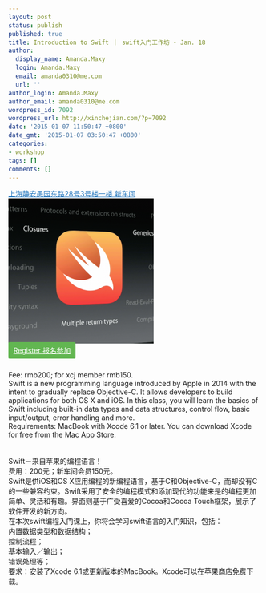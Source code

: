 ```yaml
---
layout: post
status: publish
published: true
title: Introduction to Swift ｜ swift入门工作坊 - Jan. 18
author:
  display_name: Amanda.Maxy
  login: Amanda.Maxy
  email: amanda0310@me.com
  url: ''
author_login: Amanda.Maxy
author_email: amanda0310@me.com
wordpress_id: 7092
wordpress_url: http://xinchejian.com/?p=7092
date: '2015-01-07 11:50:47 +0800'
date_gmt: '2015-01-07 03:50:47 +0800'
categories:
- workshop
tags: []
comments: []
---
```

<p><a style="color: #2578bf;" href="http://xinchejian.huodongxing.com/event/map/5244063275800" target="_blank">上海静安愚园东路28号3号楼一楼 新车间</a><br />
<a href="/uploads/2015/01/Screen-Shot-2014-06-03-at-6.47.25-am.png"><img src="/uploads/2015/01/Screen-Shot-2014-06-03-at-6.47.25-am-290x290.png" alt="Screen-Shot-2014-06-03-at-6.47.25-am" width="290" height="290" class="aligncenter size-thumbnail wp-image-7093" /></a><br />
<a style="background-color:#62b651;color:white;border-radius:2px;cursor:pointer;font-size:14px;padding:8px 10px;" href="http://www.huodongxing.com/event/2263877664400" target="_blank" title="立即报名">Register 报名参加</a></p>
<p><!--:en--><br />
Fee: rmb200; for xcj member rmb150.<br />
Swift is a new programming language introduced by Apple in 2014 with the intent to gradually replace Objective-C. It allows developers to build applications for both OS  X and iOS. In this class, you will learn the basics of Swift including built-in data types and data structures, control flow, basic input/output, error handling and more.<br />
Requirements: MacBook with Xcode 6.1 or later. You can download Xcode for free from the Mac App Store.<br />
<!--:--><br />
<!--:zh--><br />
Swift－来自苹果的编程语言！<br />
费用：200元；新车间会员150元。<br />
Swift是供iOS和OS X应用编程的新编程语言，基于C和Objective-C，而却没有C的一些兼容约束。Swift采用了安全的编程模式和添加现代的功能来是的编程更加简单、灵活和有趣。界面则基于广受喜爱的Cocoa和Cocoa Touch框架，展示了软件开发的新方向。<br />
在本次swift编程入门课上，你将会学习swift语言的入门知识，包括：<br />
内置数据类型和数据结构；<br />
控制流程；<br />
基本输入／输出；<br />
错误处理等；<br />
要求：安装了Xcode 6.1或更新版本的MacBook。Xcode可以在苹果商店免费下载。<br />
<!--:--></p>
